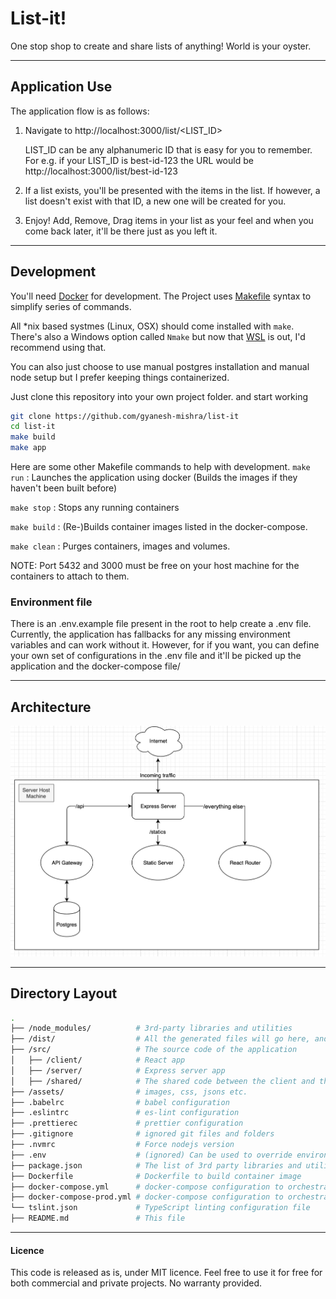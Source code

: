 # List-it!

One stop shop to create and share lists of anything! World is your oyster.

---

## Application Use

The application flow is as follows:

1. Navigate to http://localhost:3000/list/<LIST_ID>

   LIST_ID can be any alphanumeric ID that is easy for you to remember.
   For e.g. if your LIST_ID is best-id-123 the URL would be http://localhost:3000/list/best-id-123

2. If a list exists, you'll be presented with the items in the list. If however, a list doesn't exist with that ID, a new one will be created for you.

3. Enjoy! Add, Remove, Drag items in your list as your feel and when you come back later, it'll be there just as you left it.

---

## Development

You'll need [Docker](https://www.docker.com/products/developer-tools) for development.
The Project uses [Makefile](https://opensource.com/article/18/8/what-how-makefile) syntax to simplify series of commands.

All \*nix based systmes (Linux, OSX) should come installed with `make`. There's also a Windows option called `Nmake` but now that
[WSL](https://docs.microsoft.com/en-us/windows/wsl/install-win10) is out, I'd recommend using that.

You can also just choose to use manual postgres installation and manual node setup but I prefer keeping things containerized.

Just clone this repository into your own project folder. and start working

```bash
git clone https://github.com/gyanesh-mishra/list-it
cd list-it
make build
make app
```

Here are some other Makefile commands to help with development.
`make run` : Launches the application using docker (Builds the images if they haven't been built before)

`make stop` : Stops any running containers

`make build` : (Re-)Builds container images listed in the docker-compose.

`make clean` : Purges containers, images and volumes.

NOTE: Port 5432 and 3000 must be free on your host machine for the containers to attach to them.

### Environment file

There is an .env.example file present in the root to help create a .env file. Currently, the application has fallbacks for any missing environment variables and can work without it.
However, for if you want, you can define your own set of configurations in the .env file and it'll be picked up the application and the docker-compose file/

---

## Architecture

![Architecture Diagram](list-it-arch.png)

---

## Directory Layout

```bash
.
├── /node_modules/          # 3rd-party libraries and utilities
├── /dist/                  # All the generated files will go here, and will run from this folder
├── /src/                   # The source code of the application
│   ├── /client/            # React app
│   ├── /server/            # Express server app
│   ├── /shared/            # The shared code between the client and the server
├── /assets/                # images, css, jsons etc.
├── .babelrc                # babel configuration
├── .eslintrc               # es-lint configuration
├── .prettierec             # prettier configuration
├── .gitignore              # ignored git files and folders
├── .nvmrc                  # Force nodejs version
├── .env                    # (ignored) Can be used to override environment variables
├── package.json            # The list of 3rd party libraries and utilities
├── Dockerfile              # Dockerfile to build container image
├── docker-compose.yml      # docker-compose configuration to orchestrate containers for local development
├── docker-compose-prod.yml # docker-compose configuration to orchestrate containers for production environment
└── tslint.json             # TypeScript linting configuration file
├── README.md               # This file
```

---

#### Licence

This code is released as is, under MIT licence. Feel free to use it for free for both commercial and private projects. No warranty provided.
